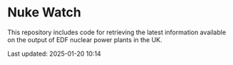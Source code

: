 # Nuke Watch

This repository includes code for retrieving the latest information available on the output of EDF nuclear power plants in the UK.

Last updated: 2025-01-20 10:14